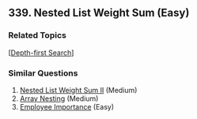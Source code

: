 <!--|This file generated by command(leetcode description); DO NOT EDIT.    |-->
<!--+----------------------------------------------------------------------+-->
<!--|@author    Openset <openset.wang@gmail.com>                           |-->
<!--|@link      https://github.com/openset                                 |-->
<!--|@home      https://github.com/openset/leetcode                        |-->
<!--+----------------------------------------------------------------------+-->

## 339. Nested List Weight Sum (Easy)



### Related Topics
  [[Depth-first Search](https://github.com/openset/leetcode/tree/master/tag/depth-first-search/README.md)]

### Similar Questions
  1. [Nested List Weight Sum II](https://github.com/openset/leetcode/tree/master/problems/nested-list-weight-sum-ii) (Medium)
  1. [Array Nesting](https://github.com/openset/leetcode/tree/master/problems/array-nesting) (Medium)
  1. [Employee Importance](https://github.com/openset/leetcode/tree/master/problems/employee-importance) (Easy)
